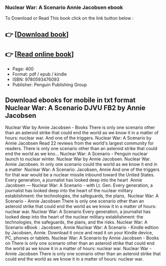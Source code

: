 ### Nuclear War: A Scenario Annie Jacobsen ebook

To Download or Read This book click on the link button below :

## 👉  [**[Download book](http://filesbooks.info/download.php?group=book&from=github.com&id=704180&lnk=1064 "Download book")**]

## 👉  [**[Read online book](http://filesbooks.info/download.php?group=book&from=github.com&id=704180&lnk=1064 "Read online book")**]


* Page: 400
* Format: pdf / epub / kindle
* ISBN: 9780593476093
* Publisher: Penguin Publishing Group



## Download ebooks for mobile in txt format Nuclear War: A Scenario DJVU FB2 by Annie Jacobsen



 Nuclear War by Annie Jacobsen - Books There is only one scenario other than an asteroid strike that could end the world as we know it in a matter of hours: nuclear war. And one of the triggers.
 Nuclear War: A Scenario by Annie Jacobsen Read 22 reviews from the world&#039;s largest community for readers. There is only one scenario other than an asteroid strike that could end the world as we kno…
 Nuclear War: A Scenario - Penguin nuclear launch to nuclear winter. Nuclear War by Annie Jacobsen. Nuclear War. Annie Jacobsen. In only one scenario could the world as we know it end in a matter 
 Nuclear War: A Scenario: Jacobsen, Annie And one of the triggers for that war would be a nuclear missile inbound toward the United States. Every generation, a journalist has looked deep into the heart 
 Annie Jacobsen — Nuclear War: A Scenario - with Lt. Gen. Every generation, a journalist has looked deep into the heart of the nuclear military establishment: the technologies, the safeguards, the plans, 
 Nuclear War: A Scenario - Annie Jacobsen There is only one scenario other than an asteroid strike that could end the world as we know it in a matter of hours: nuclear war.
 Nuclear War: A Scenario Every generation, a journalist has looked deep into the heart of the nuclear military establishment: the technologies, the safeguards, the plans, and the risks.
 Nuclear War: A Scenario eBook : Jacobsen, Annie Nuclear War: A Scenario - Kindle edition by Jacobsen, Annie. Download it once and read it on your Kindle device, PC, phones or tablets.
 Nuclear War: A Scenario by Annie Jacobsen - Books on There is only one scenario other than an asteroid strike that could end the world as we know it in a matter of hours: nuclear war.
 Nuclear War - Annie Jacobsen There is only one scenario other than an asteroid strike that could end the world as we know it in a matter of hours: nuclear war.





